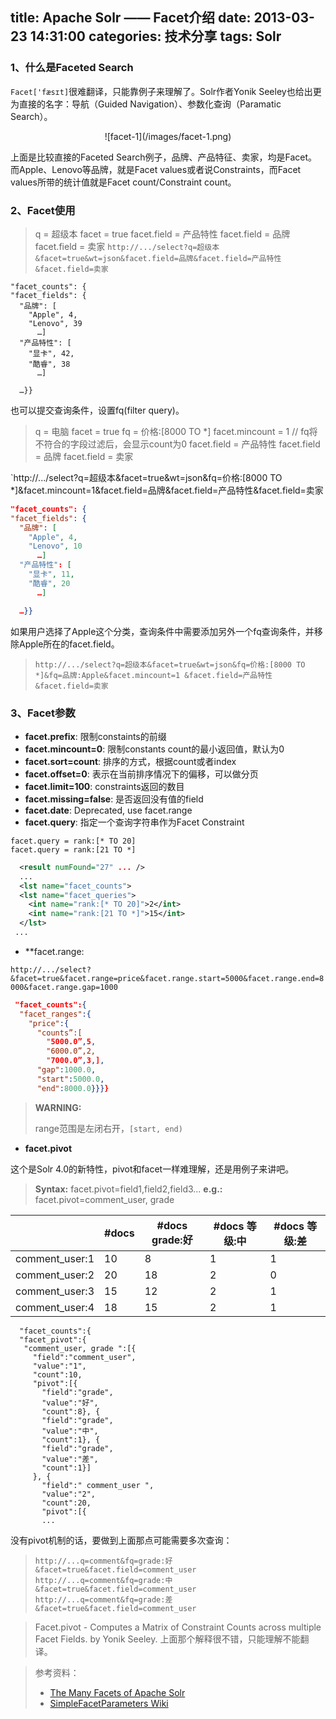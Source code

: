 title: Apache Solr —— Facet介绍
date: 2013-03-23 14:31:00
categories: 技术分享
tags: Solr
---

### 1、什么是Faceted Search

`Facet['fæsɪt]`很难翻译，只能靠例子来理解了。Solr作者Yonik Seeley也给出更为直接的名字：导航（Guided Navigation）、参数化查询（Paramatic Search）。

<!--more-->

<center><div style="width: 80%;">![facet-1](/images/facet-1.png)</div></center>

上面是比较直接的Faceted Search例子，品牌、产品特征、卖家，均是Facet。而Apple、Lenovo等品牌，就是Facet values或者说Constraints，而Facet values所带的统计值就是Facet count/Constraint count。

### 2、Facet使用
> q = 超级本
facet = true
facet.field = 产品特性
facet.field = 品牌
facet.field = 卖家
> `http://.../select?q=超级本&facet=true&wt=json&facet.field=品牌&facet.field=产品特性&facet.field=卖家`

```
"facet_counts": {
"facet_fields": {
  "品牌": [
    "Apple", 4,
    "Lenovo", 39
      …]
  "产品特性": [
    "显卡", 42,
    "酷睿", 38
      …]

  …}}
```

也可以提交查询条件，设置fq(filter query)。

> q = 电脑
facet = true
fq = 价格:[8000 TO \*]
facet.mincount = 1 // fq将不符合的字段过滤后，会显示count为0
facet.field = 产品特性
facet.field = 品牌
facet.field = 卖家</blockquote>
> `http://.../select?q=超级本&facet=true&wt=json&fq=价格:[8000 TO *]&facet.mincount=1&facet.field=品牌&facet.field=产品特性&facet.field=卖家

``` json
"facet_counts": {
"facet_fields": {
  "品牌": [
    "Apple", 4,
    "Lenovo", 10
      …]
  "产品特性": [
    "显卡", 11,
    "酷睿", 20
      …]

  …}}
```

如果用户选择了Apple这个分类，查询条件中需要添加另外一个fq查询条件，并移除Apple所在的facet.field。

> `http://.../select?q=超级本&facet=true&wt=json&fq=价格:[8000 TO *]&fq=品牌:Apple&facet.mincount=1 &facet.field=产品特性&facet.field=卖家`

### 3、Facet参数

* **facet.prefix**: 限制constaints的前缀
* **facet.mincount=0**: 限制constants count的最小返回值，默认为0
* **facet.sort=count**: 排序的方式，根据count或者index
* **facet.offset=0**: 表示在当前排序情况下的偏移，可以做分页
* **facet.limit=100**: constraints返回的数目
* **facet.missing=false**: 是否返回没有值的field
* **facet.date**: Deprecated, use facet.range
* **facet.query**: 指定一个查询字符串作为Facet Constraint

```
facet.query = rank:[* TO 20]
facet.query = rank:[21 TO *]
```

``` xml
  <result numFound="27" ... />
  ...
  <lst name="facet_counts">
  <lst name="facet_queries">
    <int name="rank:[* TO 20]">2</int>
    <int name="rank:[21 TO *]">15</int>
  </lst>
 ...
```

* **facet.range:

`http://.../select?&facet=true&facet.range=price&facet.range.start=5000&facet.range.end=8000&facet.range.gap=1000`

``` json
 "facet_counts":{
  "facet_ranges":{
    "price":{
      "counts”:[
        "5000.0”,5,
        "6000.0”,2,
        "7000.0”,3,],
      "gap":1000.0,
      "start":5000.0,
      "end":8000.0}}}}
```

> **WARNING:**
>
> range范围是左闭右开，`[start, end)`

* **facet.pivot**

这个是Solr 4.0的新特性，pivot和facet一样难理解，还是用例子来讲吧。

> **Syntax:** facet.pivot=field1,field2,field3...
> **e.g.:** facet.pivot=comment_user, grade

|   |#docs|#docs grade:好|#docs 等级:中|#docs 等级:差|
|---|----|--------------|------------|-----------|
|comment_user:1|10|8|1|1|
|comment_user:2|20|18|2|0|
|comment_user:3|15|12|2|1|
|comment_user:4|18|15|2|1|

```
  "facet_counts":{
  "facet_pivot":{
   "comment_user, grade ":[{
     "field":"comment_user",
     "value":"1",
     "count":10,
     "pivot":[{
       "field":"grade",
       "value":"好",
       "count":8}, {
       "field":"grade",
       "value":"中",
       "count":1}, {
       "field":"grade",
       "value":"差",
       "count":1}]
     }, {
       "field":" comment_user ",
       "value":"2",
       "count":20,
       "pivot":[{
       ...
```

没有pivot机制的话，要做到上面那点可能需要多次查询：
> `http://...q=comment&fq=grade:好&facet=true&facet.field=comment_user`
> `http://...q=comment&fq=grade:中&facet=true&facet.field=comment_user`
> `http://...q=comment&fq=grade:差&facet=true&facet.field=comment_user`

> Facet.pivot - Computes a Matrix of Constraint Counts across multiple Facet Fields. by Yonik Seeley.
上面那个解释很不错，只能理解不能翻译。

> 参考资料：
> * [The Many Facets of Apache Solr](http://2011.lucene-eurocon.org/attachments/0002/8835/Seeley_Eurocon_SolrFacets_1_.pdf)
> * [SimpleFacetParameters Wiki](http://wiki.apache.org/solr/SimpleFacetParameters)
